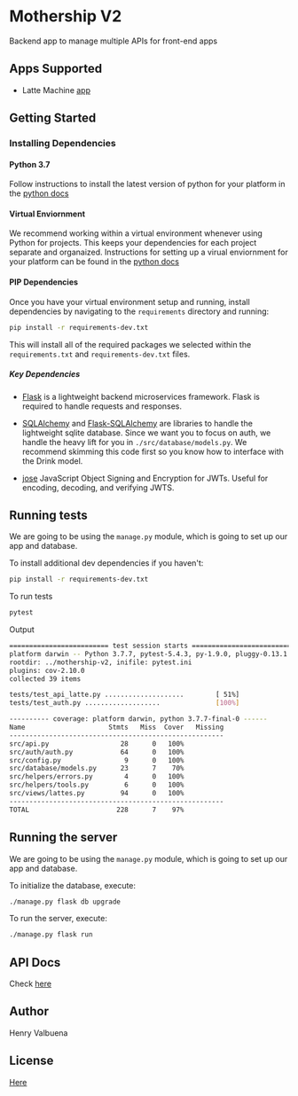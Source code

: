 # Mothership V2
Backend app to manage multiple APIs for front-end apps

## Apps Supported
- Latte Machine [app](https://github.com/henryvalbuena/latte-machine)

## Getting Started

### Installing Dependencies

#### Python 3.7

Follow instructions to install the latest version of python for your platform in the [python docs](https://docs.python.org/3/using/unix.html#getting-and-installing-the-latest-version-of-python)

#### Virtual Enviornment

We recommend working within a virtual environment whenever using Python for projects. This keeps your dependencies for each project separate and organaized. Instructions for setting up a virual enviornment for your platform can be found in the [python docs](https://packaging.python.org/guides/installing-using-pip-and-virtual-environments/)

#### PIP Dependencies

Once you have your virtual environment setup and running, install dependencies by navigating to the `requirements` directory and running:

```bash
pip install -r requirements-dev.txt
```

This will install all of the required packages we selected within the `requirements.txt` and `requirements-dev.txt` files.

##### Key Dependencies

- [Flask](http://flask.pocoo.org/)  is a lightweight backend microservices framework. Flask is required to handle requests and responses.

- [SQLAlchemy](https://www.sqlalchemy.org/) and [Flask-SQLAlchemy](https://flask-sqlalchemy.palletsprojects.com/en/2.x/) are libraries to handle the lightweight sqlite database. Since we want you to focus on auth, we handle the heavy lift for you in `./src/database/models.py`. We recommend skimming this code first so you know how to interface with the Drink model.

- [jose](https://python-jose.readthedocs.io/en/latest/) JavaScript Object Signing and Encryption for JWTs. Useful for encoding, decoding, and verifying JWTS.

## Running tests

We are going to be using the `manage.py` module, which is going to set up our app and database.

To install additional dev dependencies if you haven't:

```bash
pip install -r requirements-dev.txt
```

To run tests

```bash
pytest
```
Output

```bash
========================= test session starts ==========================
platform darwin -- Python 3.7.7, pytest-5.4.3, py-1.9.0, pluggy-0.13.1
rootdir: ../mothership-v2, inifile: pytest.ini
plugins: cov-2.10.0
collected 39 items

tests/test_api_latte.py ....................        [ 51%]
tests/test_auth.py ...................              [100%]

---------- coverage: platform darwin, python 3.7.7-final-0 ------
Name                     Stmts   Miss  Cover   Missing
------------------------------------------------------
src/api.py                  28      0   100%
src/auth/auth.py            64      0   100%
src/config.py                9      0   100%
src/database/models.py      23      7    70%
src/helpers/errors.py        4      0   100%
src/helpers/tools.py         6      0   100%
src/views/lattes.py         94      0   100%
------------------------------------------------------
TOTAL                      228      7    97%
```

## Running the server

We are going to be using the `manage.py` module, which is going to set up our app and database.

To initialize the database, execute:

```bash
./manage.py flask db upgrade
```

To run the server, execute:

```bash
./manage.py flask run
```

## API Docs

Check [here](https://github.com/henryvalbuena/mothership-v2/blob/master/api_docs/latte_machine/README.md)

## Author

Henry Valbuena

## License

[Here](https://github.com/henryvalbuena/mothership-v2/blob/master/LICENSE)
